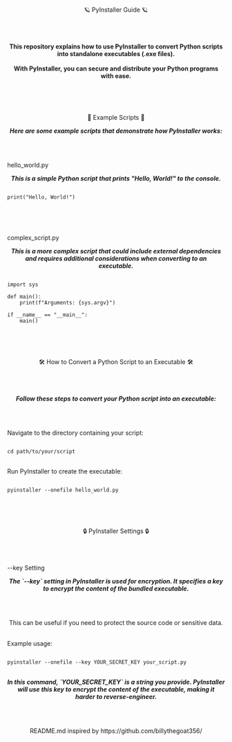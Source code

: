 <p align="center">🪐 PyInstaller Guide 🪐</p>
<br><br>

<p align="center"> <strong> This repository explains how to use PyInstaller to convert Python scripts into standalone executables (.exe files). <br><br> With PyInstaller, you can secure and distribute your Python programs with ease. <br><br><br> </strong> </p> <br>
<p align="center">📀 Example Scripts 📀</p>
<p align="center"><strong><i>Here are some example scripts that demonstrate how PyInstaller works:</i></strong></p>
<br><br>

hello_world.py
<p align="center"><strong><i>This is a simple Python script that prints "Hello, World!" to the console.</i></strong></p>

<pre>
<code>
print("Hello, World!")
</code>
</pre>
<br><br>

complex_script.py
<p align="center"><strong><i>This is a more complex script that could include external dependencies and requires additional considerations when converting to an executable.</i></strong></p>

<pre>
<code>
import sys

def main():
    print(f"Arguments: {sys.argv}")

if __name__ == "__main__":
    main()
</code>
</pre>
<br><br>

<p align="center">🛠️ How to Convert a Python Script to an Executable 🛠️</p>
<br><br>

<p align="center"><strong><i>Follow these steps to convert your Python script into an executable:</i></strong></p>
<br><br>

Navigate to the directory containing your script:

<pre>
<code>
cd path/to/your/script
</code>
</pre>
Run PyInstaller to create the executable:

<pre>
<code>
pyinstaller --onefile hello_world.py
</code>
</pre>
<br><br>

<p align="center">🔒 PyInstaller Settings 🔒</p>
<br><br>

--key Setting
<p align="center"><strong><i>The `--key` setting in PyInstaller is used for encryption. It specifies a key to encrypt the content of the bundled executable.</i></strong></p>
<br><br>

<p align="center"> This can be useful if you need to protect the source code or sensitive data. <br><br> </p>
Example usage:

<pre>
<code>
pyinstaller --onefile --key YOUR_SECRET_KEY your_script.py
</code>
</pre>
<p align="center"><strong><i>In this command, `YOUR_SECRET_KEY` is a string you provide. PyInstaller will use this key to encrypt the content of the executable, making it harder to reverse-engineer.</i></strong></p>
<br><br>

<p align="center">README.md inspired by https://github.com/billythegoat356/</p>
